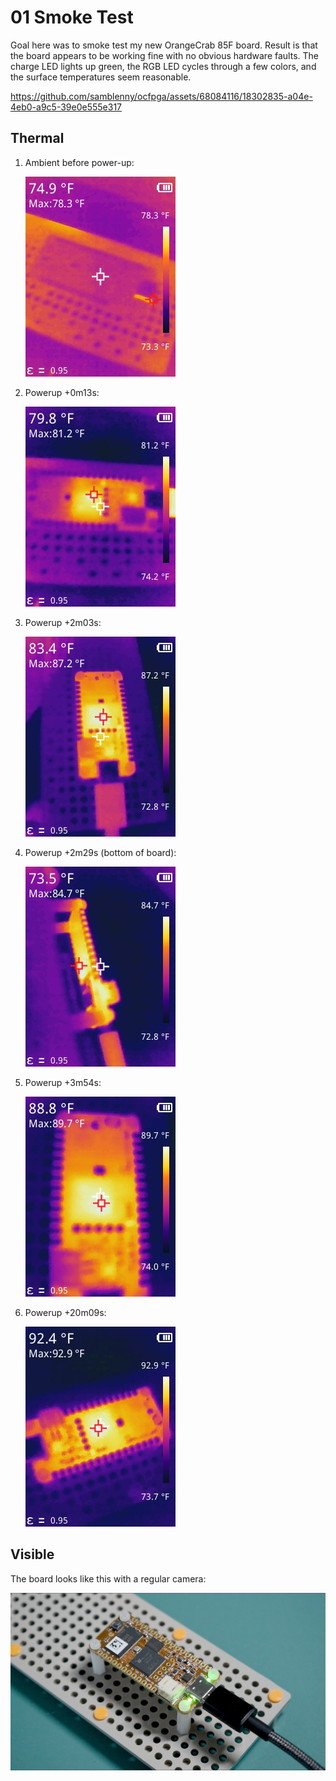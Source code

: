 <!-- SPDX-License-Identifier: CC-BY-SA-4.0 OR MIT -->
<!-- SPDX-FileCopyrightText: Copyright 2024 Sam Blenny -->
# 01 Smoke Test

Goal here was to smoke test my new OrangeCrab 85F board. Result is that the
board appears to be working fine with no obvious hardware faults. The charge
LED lights up green, the RGB LED cycles through a few colors, and the
surface temperatures seem reasonable.

<!-- This link is a video player for a copy of ./01_smoke_test_480p.mp4 -->
https://github.com/samblenny/ocfpga/assets/68084116/18302835-a04e-4eb0-a9c5-39e0e555e317


## Thermal

1. Ambient before power-up:

   ![Thermal image showing ambient temperature 75F](ir1__-0m14s_75F_ambient.jpg)

2. Powerup +0m13s:

   ![Thermal image showing max temp is 81F](ir2__+0m13s_81F.jpg)

3. Powerup +2m03s:

   ![max temp is 87F](ir3__+2m03s_87F.jpg)

4. Powerup +2m29s (bottom of board):

   ![max temp is 85F](ir4__+2m29s_85F_underside.jpg)

5. Powerup +3m54s:

   ![max temp is 90F](ir5__+3m54s_90F.jpg)

6. Powerup +20m09s:

   ![max temp is 93F](ir6__+20m09s_93F.jpg)


## Visible

The board looks like this with a regular camera:

![OrangeCrab 85F dev board mounted to Tamiya Universal Plate](oc-smoke-test.jpeg)
